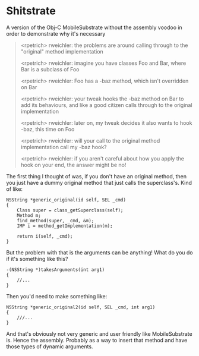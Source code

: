 # Shitstrate

A version of the Obj-C MobileSubstrate without the assembly voodoo in order to demonstrate why it's necessary

> &lt;rpetrich&gt; rweichler: the problems are around calling through to the "original" method implementation
> 
> &lt;rpetrich&gt; rweichler: imagine you have classes Foo and Bar, where Bar is a subclass of Foo
> 
> &lt;rpetrich&gt; rweichler: Foo has a -baz method, which isn't overridden on Bar
> 
> &lt;rpetrich&gt; rweichler: your tweak hooks the -baz method on Bar to add its behaviours, and like a good citizen calls through to the original implementation
> 
> &lt;rpetrich&gt; rweichler: later on, my tweak decides it also wants to hook -baz, this time on Foo
> 
> &lt;rpetrich&gt; rweichler: will your call to the original method implementation call my -baz hook?
> 
> &lt;rpetrich&gt; rweichler: if you aren't careful about how you apply the hook on your end, the answer might be no!

The first thing I thought of was, if you don't have an original method, then you just have a dummy original method that just calls the superclass's. Kind of like:

```objc
NSString *generic_original(id self, SEL _cmd)
{
    Class super = class_getSuperclass(self);
    Method m;
    find_method(super, _cmd, &m);
    IMP i = method_getImplementation(m);

    return i(self, _cmd);
}
```

But the problem with that is the arguments can be anything! What do you do if it's something like this?

```objc
-(NSString *)takesArguments(int arg1)
{
    //...
}
```

Then you'd need to make something like:

```objc
NSString *generic_original2(id self, SEL _cmd, int arg1)
{
    ///...
}
```

And that's obviously not very generic and user friendly like MobileSubstrate is. Hence the assembly. Probably as a way to insert that method and have those types of dynamic arguments.
